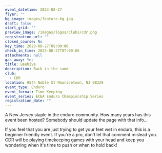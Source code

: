 ```yaml
---
event_datetime: 2023-08-27
flyer: ""
bg_image: images/feature-bg.jpg
draft: false
start_grid: ""
preview_image: /images/logos/clubs/cdr.png
registration_url: ""
closed_course: No
key_time: 2023-08-27T09:00:00
check_in_time: 2023-08-27T07:00:00
attachments: null
gas_away: Yes
title: Beehive
description: Back in the sand
club:
  - CDR
location: 9544 Noble St Mauricetown, NJ 08329
event_type: Enduro
event_format: Time Keeping
event_series: ECEA Enduro Championship Series
registration_date: ""
---
```


A New Jersey staple in the enduro community. How many years has this event been hosted? Somebody should update the page with that info... 

If you feel that you are just trying to get your feet wet in enduro, this is a beginner friendly event. If you're a pro, don't let that comment mislead you. CDR will be playing timekeeping games with your head and keep you wondering when it's time to push or when to hold back!